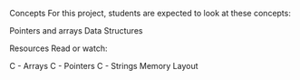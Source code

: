 Concepts
For this project, students are expected to look at these concepts:

Pointers and arrays
Data Structures

Resources
Read or watch:

C - Arrays
C - Pointers
C - Strings
Memory Layout